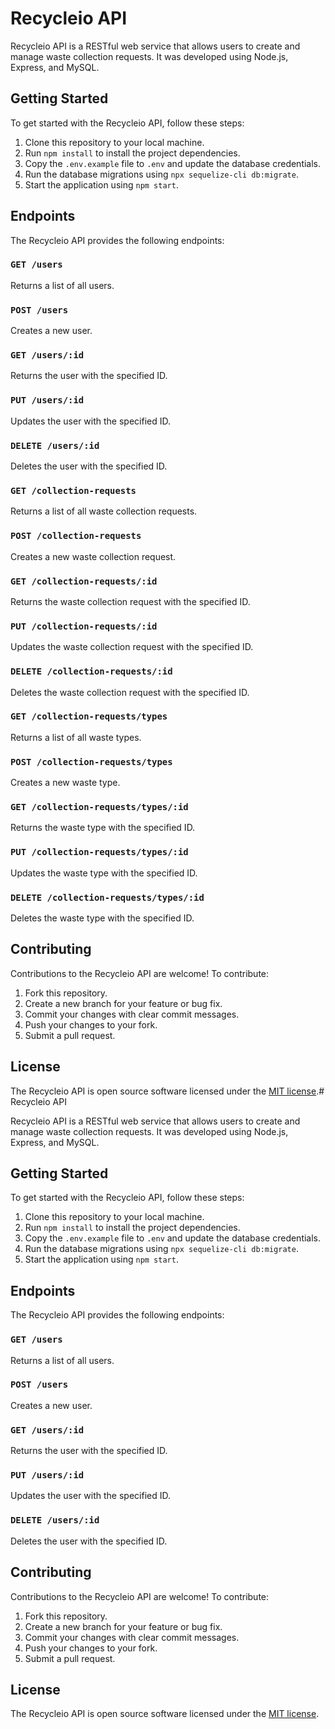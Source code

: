 # Recycleio API

Recycleio API is a RESTful web service that allows users to create and manage waste collection requests. It was developed using Node.js, Express, and MySQL.

## Getting Started

To get started with the Recycleio API, follow these steps:

1.  Clone this repository to your local machine.
2.  Run `npm install` to install the project dependencies.
3.  Copy the `.env.example` file to `.env` and update the database credentials.
4.  Run the database migrations using `npx sequelize-cli db:migrate`.
5.  Start the application using `npm start`.

## Endpoints

The Recycleio API provides the following endpoints:

### `GET /users`

Returns a list of all users.

### `POST /users`

Creates a new user.

### `GET /users/:id`

Returns the user with the specified ID.

### `PUT /users/:id`

Updates the user with the specified ID.

### `DELETE /users/:id`

Deletes the user with the specified ID.

### `GET /collection-requests`

Returns a list of all waste collection requests.

### `POST /collection-requests`

Creates a new waste collection request.

### `GET /collection-requests/:id`

Returns the waste collection request with the specified ID.

### `PUT /collection-requests/:id`

Updates the waste collection request with the specified ID.

### `DELETE /collection-requests/:id`

Deletes the waste collection request with the specified ID.

### `GET /collection-requests/types`

Returns a list of all waste types.

### `POST /collection-requests/types`

Creates a new waste type.

### `GET /collection-requests/types/:id`

Returns the waste type with the specified ID.

### `PUT /collection-requests/types/:id`

Updates the waste type with the specified ID.

### `DELETE /collection-requests/types/:id`

Deletes the waste type with the specified ID.

## Contributing

Contributions to the Recycleio API are welcome! To contribute:

1.  Fork this repository.
2.  Create a new branch for your feature or bug fix.
3.  Commit your changes with clear commit messages.
4.  Push your changes to your fork.
5.  Submit a pull request.

## License

The Recycleio API is open source software licensed under the [MIT license](https://opensource.org/licenses/MIT).# Recycleio API

Recycleio API is a RESTful web service that allows users to create and manage waste collection requests. It was developed using Node.js, Express, and MySQL.

## Getting Started

To get started with the Recycleio API, follow these steps:

1.  Clone this repository to your local machine.
2.  Run `npm install` to install the project dependencies.
3.  Copy the `.env.example` file to `.env` and update the database credentials.
4.  Run the database migrations using `npx sequelize-cli db:migrate`.
5.  Start the application using `npm start`.

## Endpoints

The Recycleio API provides the following endpoints:

### `GET /users`

Returns a list of all users.

### `POST /users`

Creates a new user.

### `GET /users/:id`

Returns the user with the specified ID.

### `PUT /users/:id`

Updates the user with the specified ID.

### `DELETE /users/:id`

Deletes the user with the specified ID.


## Contributing

Contributions to the Recycleio API are welcome! To contribute:

1.  Fork this repository.
2.  Create a new branch for your feature or bug fix.
3.  Commit your changes with clear commit messages.
4.  Push your changes to your fork.
5.  Submit a pull request.

## License

The Recycleio API is open source software licensed under the [MIT license](https://opensource.org/licenses/MIT).